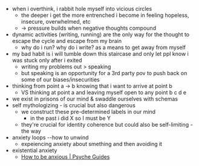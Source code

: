 * when i overthink, i rabbit hole myself into vicious circles
	* the deeper i get the more entrenched i become in feeling hopeless, insecure, overwhelmed, etc 
	* -> pressure builds when negative thoughts compound
* dynamic activities (writing, running) are the only way for the thought to escape the cycle and escape from my brain 
	* why do i run? why do i write? as a means to get away from myself 
* my bad habit is i will tumble down this staircase and only let ppl know i was stuck only after i exited 
	* writing my problems out > speaking
	* but speaking is an opportunity for a 3rd party pov to push back on some of our biases/insecurities
* thinking from point a -> b knowing that i want to arrive at point b
	* VS thinking at point a and leaving myself open to any point b c d e 
* we exist in prisons of our mind & swaddle ourselves with schemas
* self mythologizing - is crucial but also dangerous
	* we construct these pre-determined labels in our mind 
		* in the past i did X so I must be Y
	* they're crucial for identity coherence but could also be self-limiting - the way 
* anxiety loops --how to unwind 
	* expeiencing anxiety about smething and then avoiding it
* existential anxiety 
	* [How to be anxious | Psyche Guides](https://psyche.co/guides/how-to-be-anxious-like-kierkegaard-sartre-and-heidegger) 